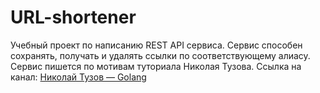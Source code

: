 # URL-shortener
Учебный проект по написанию REST API сервиса.
Сервис способен сохранять, получать и удалять ссылки по соответствующему алиасу.
Сервис пишется по мотивам туториала Николая Тузова.
Ссылка на канал: [Николай Тузов — Golang](https://www.youtube.com/playlist?list=PLFAQFisfyqlWDwouVTUztKX2wUjYQ4T3l)
